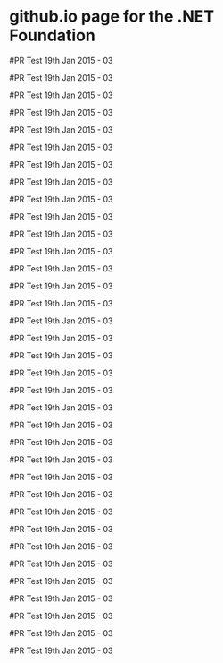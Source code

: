 # github.io page for the .NET Foundation

#PR Test 19th Jan 2015 - 03

#PR Test 19th Jan 2015 - 03

#PR Test 19th Jan 2015 - 03

#PR Test 19th Jan 2015 - 03

#PR Test 19th Jan 2015 - 03

#PR Test 19th Jan 2015 - 03

#PR Test 19th Jan 2015 - 03

#PR Test 19th Jan 2015 - 03

#PR Test 19th Jan 2015 - 03

#PR Test 19th Jan 2015 - 03

#PR Test 19th Jan 2015 - 03

#PR Test 19th Jan 2015 - 03

#PR Test 19th Jan 2015 - 03

#PR Test 19th Jan 2015 - 03

#PR Test 19th Jan 2015 - 03

#PR Test 19th Jan 2015 - 03

#PR Test 19th Jan 2015 - 03

#PR Test 19th Jan 2015 - 03

#PR Test 19th Jan 2015 - 03

#PR Test 19th Jan 2015 - 03

#PR Test 19th Jan 2015 - 03

#PR Test 19th Jan 2015 - 03

#PR Test 19th Jan 2015 - 03

#PR Test 19th Jan 2015 - 03

#PR Test 19th Jan 2015 - 03

#PR Test 19th Jan 2015 - 03

#PR Test 19th Jan 2015 - 03

#PR Test 19th Jan 2015 - 03

#PR Test 19th Jan 2015 - 03

#PR Test 19th Jan 2015 - 03

#PR Test 19th Jan 2015 - 03

#PR Test 19th Jan 2015 - 03

#PR Test 19th Jan 2015 - 03

#PR Test 19th Jan 2015 - 03

#PR Test 19th Jan 2015 - 03
